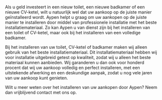 ---
---

Als u geld investeert in een nieuw toilet, een nieuwe badkamer of een nieuwe CV-ketel, wilt u natuurlijk wel dat uw aankoop op de juiste manier geïnstalleerd wordt. Aypen helpt u graag om uw aankopen op de juiste manier te installeren door middel van professionele installatie met het beste installatiemateriaal. Zo kan Aypen u van dienst zijn bij het installeren van een toilet of CV-ketel, maar ook bij het installeren van een volledige badkamer.

Bij het installeren van uw toilet, CV-ketel of badkamer maken wij alleen gebruik van het beste installatiemateriaal. Dit installatiemateriaal hebben wij voor installatie uitgebreid getest op kwaliteit, zodat wij u alleen het beste materiaal kunnen aanbieden. Wij garanderen u dan ook voor honderd procent dat wij uw aankoop volledig en perfect installeren, met een uitstekende afwerking en een deskundige aanpak, zodat u nog vele jaren van uw aankoop kunt genieten.

Wilt u meer weten over het installeren van uw aankopen door Aypen? Neem dan vrijblijvend contact met ons op.
